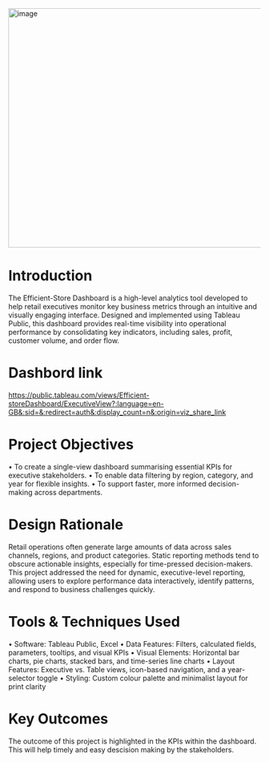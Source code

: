 <img width="940" height="478" alt="image" src="https://github.com/user-attachments/assets/b82eb52a-e0f4-489e-8301-41a33c00762b" />


# Introduction
The Efficient-Store Dashboard is a high-level analytics tool developed to help retail executives monitor key business metrics through an intuitive and visually engaging interface. Designed and implemented using Tableau Public, this dashboard provides real-time visibility into operational performance by consolidating key indicators, including sales, profit, customer volume, and order flow. 
# Dashbord link 
https://public.tableau.com/views/Efficient-storeDashboard/ExecutiveView?:language=en-GB&:sid=&:redirect=auth&:display_count=n&:origin=viz_share_link
# Project Objectives
• To create a single-view dashboard summarising essential KPIs for executive stakeholders.
• To enable data filtering by region, category, and year for flexible insights.
• To support faster, more informed decision-making across departments.

# Design Rationale
Retail operations often generate large amounts of data across sales channels, regions, and product categories. Static reporting methods tend to obscure actionable insights, especially for time-pressed decision-makers. This project addressed the need for dynamic, executive-level reporting, allowing users to explore performance data interactively, identify patterns, and respond to business challenges quickly.

# Tools & Techniques Used
• Software: Tableau Public, Excel
• Data Features: Filters, calculated fields, parameters, tooltips, and visual KPIs
• Visual Elements: Horizontal bar charts, pie charts, stacked bars, and time-series line charts
• Layout Features: Executive vs. Table views, icon-based navigation, and a year-selector toggle
• Styling: Custom colour palette and minimalist layout for print clarity

# Key Outcomes
The outcome of this project is highlighted in the KPIs within the dashboard. This will help timely and easy descision making by the stakeholders.


